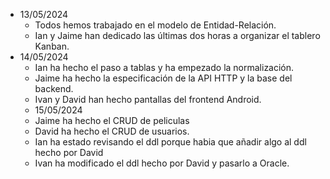 - 13/05/2024
  - Todos hemos trabajado en el modelo de Entidad-Relación.
  - Ian y Jaime han dedicado las últimas dos horas a organizar el tablero Kanban.
- 14/05/2024
  - Ian ha hecho el paso a tablas y ha empezado la normalización.
  - Jaime ha hecho la especificación de la API HTTP y la base del backend.
  - Ivan y David han hecho pantallas del frontend Android.
  - 15/05/2024
  - Jaime ha hecho el CRUD de peliculas 
  - David ha hecho el CRUD de usuarios.
  - Ian ha estado revisando el ddl porque habia que añadir algo al ddl hecho por David
  - Ivan ha modificado el ddl hecho por David y pasarlo a Oracle.
    
